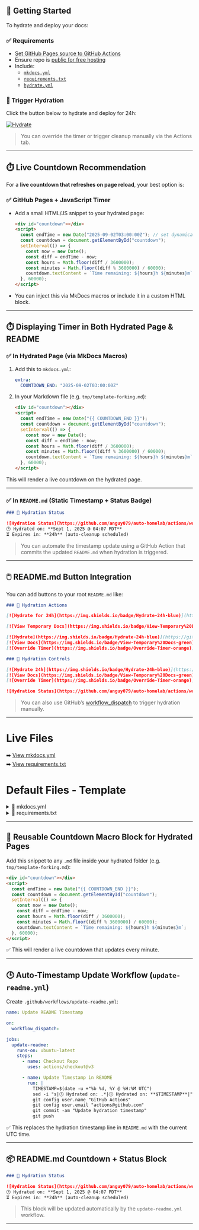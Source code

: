 ## 🧪 Getting Started

To hydrate and deploy your docs:

### ✅ Requirements

- [Set GitHub Pages source to GitHub Actions](https://github.com/anguy079/auto-homelab/settings/pages)
- Ensure repo is [public for free hosting](https://github.com/anguy079/auto-homelab)
- Include:
  - [`mkdocs.yml`](/mkdocs.yml)
  - [`requirements.txt`](/requirements.txt)
  - [`hydrate.yml`](/.github/workflows/hydrate.yml)

### 🚀 Trigger Hydration

Click the button below to hydrate and deploy for 24h:

[![Hydrate](https://img.shields.io/badge/Hydrate-24h-blue)](https://github.com/anguy079/auto-homelab/actions/workflows/hydrate.yml)

> You can override the timer or trigger cleanup manually via the Actions tab.

---

## ⏱️ Live Countdown Recommendation

For a **live countdown that refreshes on page reload**, your best option is:

### ✅ GitHub Pages + JavaScript Timer

- Add a small HTML/JS snippet to your hydrated page:
  ```html
  <div id="countdown"></div>
  <script>
    const endTime = new Date("2025-09-02T03:00:00Z"); // set dynamically
    const countdown = document.getElementById("countdown");
    setInterval(() => {
      const now = new Date();
      const diff = endTime - now;
      const hours = Math.floor(diff / 3600000);
      const minutes = Math.floor((diff % 3600000) / 60000);
      countdown.textContent = `Time remaining: ${hours}h ${minutes}m`;
    }, 60000);
  </script>
  ```

- You can inject this via MkDocs macros or include it in a custom HTML block.

---

## ⏱️ Displaying Timer in Both Hydrated Page & README

### ✅ In Hydrated Page (via MkDocs Macros)

1. Add this to `mkdocs.yml`:
   ```yaml
   extra:
     COUNTDOWN_END: "2025-09-02T03:00:00Z"
   ```

2. In your Markdown file (e.g. `tmp/template-forking.md`):
   ```html
   <div id="countdown"></div>
   <script>
     const endTime = new Date("{{ COUNTDOWN_END }}");
     const countdown = document.getElementById("countdown");
     setInterval(() => {
       const now = new Date();
       const diff = endTime - now;
       const hours = Math.floor(diff / 3600000);
       const minutes = Math.floor((diff % 3600000) / 60000);
       countdown.textContent = `Time remaining: ${hours}h ${minutes}m`;
     }, 60000);
   </script>
   ```

This will render a live countdown on the hydrated page.

---

### ✅ In `README.md` (Static Timestamp + Status Badge)

```markdown
### 🚀 Hydration Status

![Hydration Status](https://github.com/anguy079/auto-homelab/actions/workflows/hydrate.yml/badge.svg)  
🕒 Hydrated on: **Sept 1, 2025 @ 04:07 PDT**  
⏳ Expires in: **24h** (auto-cleanup scheduled)
```

> You can automate the timestamp update using a GitHub Action that commits the updated `README.md` when hydration is triggered.

---

## 🖱️ README.md Button Integration

You can add buttons to your root `README.md` like:

```markdown
### 🚀 Hydration Actions

[![Hydrate for 24h](https://img.shields.io/badge/Hydrate-24h-blue)](https://github.com/anguy079/auto-homelab/actions/workflows/hydrate.yml)

[![View Temporary Docs](https://img.shields.io/badge/View-Temporary%20Docs-green)](https://anguy079.github.io/auto-homelab/tmp/template-forking/)

[![Hydrate](https://img.shields.io/badge/Hydrate-24h-blue)](https://github.com/<GH_USERNAME>/<REPO>/actions/workflows/hydrate.yml)
[![View Docs](https://img.shields.io/badge/View-Temporary%20Docs-green)](https://<GH_USERNAME>.github.io/<REPO>/tmp/template-forking/)
[![Override Timer](https://img.shields.io/badge/Override-Timer-orange)](https://github.com/<GH_USERNAME>/<REPO>/actions/workflows/hydrate.yml)
```

```markdown
### 🚀 Hydration Controls

[![Hydrate 24h](https://img.shields.io/badge/Hydrate-24h-blue)](https://github.com/anguy079/auto-homelab/actions/workflows/hydrate.yml)
[![View Docs](https://img.shields.io/badge/View-Temporary%20Docs-green)](https://anguy079.github.io/auto-homelab/tmp/template-forking/)
[![Override Timer](https://img.shields.io/badge/Override-Timer-orange)](https://github.com/anguy079/auto-homelab/actions/workflows/hydrate.yml)

![Hydration Status](https://github.com/anguy079/auto-homelab/actions/workflows/hydrate.yml/badge.svg)
```

> You can also use GitHub’s [workflow_dispatch](https://docs.github.com/en/actions/using-workflows/events-that-trigger-workflows#workflow_dispatch) to trigger hydration manually.

---

# Live Files

➡️ [View mkdocs.yml](/mkdocs.yml)  
➡️ [View requirements.txt](/requirements.txt)


# Default Files - Template

<details><summary>📄 mkdocs.yml</summary>

> ⚠️ **Place this file at the root of your repo** — GitHub Actions expects it there by default.

```yaml
site_name: Auto Homelab Docs

# Folder to hydrate from (relative to repo root)
docs_dir: tmp

# Optional: where to output the built site
# site_dir: site  # default is 'site'

# Plugins to enable
plugins:
  - search
  - macros
  - mkdocs-copy  # optional: for relocating hydrated files

# Variables for substitution
extra:
  GH_USERNAME: anguy079
  FORK_NAME: lsio-docker-radarr
  REPO_ORIGIN: linuxserver/docker-radarr
  DELETE_AFTER_DAYS: 1  # used in cleanup logic
  TARGET_FOLDER: services/radarr
  WORKFLOW_FILE: hydrate.yml
  # WORKFLOW_FILE: sync-lsio-docker-radarr.yml  # not in template file
  COUNTDOWN_END: "2025-09-02T03:00:00Z"  # used in countdown timer

# Optional: theme settings
# theme:
#   name: material
#   palette:
#     primary: blue
#     accent: pink

# Optional: navigation structure
# nav:
#   - Home: index.md
#   - Forking Guide: github/template-forking.md
```

</details>

<details><summary>📄 requirements.txt</summary>

> ⚠️ **Place this file at the root of your repo** — GitHub Actions expects it there by default.

```txt
# Core MkDocs packages
mkdocs
mkdocs-material

# Plugin: Variable substitution
mkdocs-macros-plugin

# Plugin: Copy and relocate hydrated files
mkdocs-copy

# Optional: Generate files dynamically during build
# mkdocs-gen-files

# Optional: Theme extensions (icons, image handling)
# mkdocs-material[recommended,imaging]

# Optional: Markdown extensions (tables, footnotes, etc.)
# pymdown-extensions

# Optional: Syntax highlighting for code blocks
# pygments

# Optional: Spellcheck or linting tools
# mkdocs-spellcheck
```

</details>

---

## 🧩 Reusable Countdown Macro Block for Hydrated Pages

Add this snippet to any `.md` file inside your hydrated folder (e.g. `tmp/template-forking.md`):

```html
<div id="countdown"></div>
<script>
  const endTime = new Date("{{ COUNTDOWN_END }}");
  const countdown = document.getElementById("countdown");
  setInterval(() => {
    const now = new Date();
    const diff = endTime - now;
    const hours = Math.floor(diff / 3600000);
    const minutes = Math.floor((diff % 3600000) / 60000);
    countdown.textContent = `Time remaining: ${hours}h ${minutes}m`;
  }, 60000);
</script>
```

✅ This will render a live countdown that updates every minute.

---

## 🕒 Auto-Timestamp Update Workflow (`update-readme.yml`)

Create `.github/workflows/update-readme.yml`:

```yaml
name: Update README Timestamp

on:
  workflow_dispatch:

jobs:
  update-readme:
    runs-on: ubuntu-latest
    steps:
      - name: Checkout Repo
        uses: actions/checkout@v3

      - name: Update Timestamp in README
        run: |
          TIMESTAMP=$(date -u +"%b %d, %Y @ %H:%M UTC")
          sed -i "s|🕒 Hydrated on: .*|🕒 Hydrated on: **$TIMESTAMP**|" README.md
          git config user.name "GitHub Actions"
          git config user.email "actions@github.com"
          git commit -am "Update hydration timestamp"
          git push
```

✅ This replaces the hydration timestamp line in `README.md` with the current UTC time.

---

## 📦 README.md Countdown + Status Block

```markdown
### 🚀 Hydration Status

![Hydration Status](https://github.com/anguy079/auto-homelab/actions/workflows/hydrate.yml/badge.svg)  
🕒 Hydrated on: **Sept 1, 2025 @ 04:07 PDT**  
⏳ Expires in: **24h** (auto-cleanup scheduled)
```

> This block will be updated automatically by the `update-readme.yml` workflow.

---
